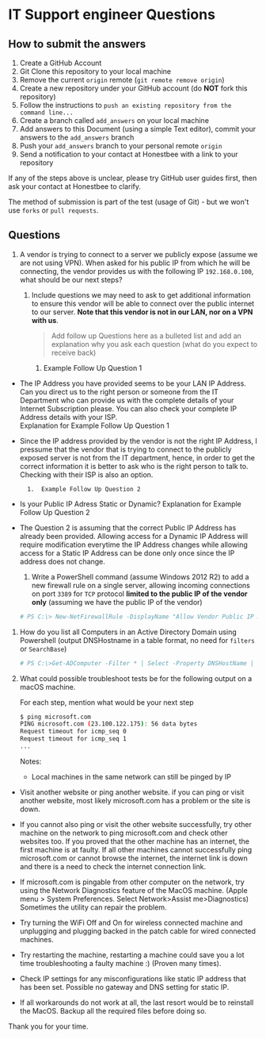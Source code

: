 # IT Support engineer Questions


## How to submit the answers

1. Create a GitHub Account
1. Git Clone this repository to your local machine
1. Remove the current `origin` remote (`git remote remove origin`)
1. Create a new repository under your GitHub account (do **NOT** fork this repository)
1. Follow the instructions to `push an existing repository from the command line...`
1. Create a branch called `add_answers` on your local machine
1. Add answers to this Document (using a simple Text editor), commit your answers to the `add_answers` branch
1. Push your `add_answers` branch to your personal remote `origin`
1. Send a notification to your contact at Honestbee with a link to your repository

If any of the steps above is unclear, please try GitHub user guides first, then ask your contact at Honestbee to clarify. 

The method of submission is part of the test (usage of Git) - but we won't use `forks` or `pull requests`. 

## Questions

1.  A vendor is trying to connect to a server we publicly expose (assume we are not using VPN). When asked for his public IP from which he will be connecting, the vendor provides us with the following IP `192.168.0.100`, what should be our next steps? 

    1.  Include questions we may need to ask to get additional information to ensure this vendor will be able to connect over the public internet to our server. __Note that this vendor is not in our LAN, nor on a VPN with us__.

        > Add follow up Questions here as a bulleted list and add an explanation why you ask each question (what do you expect to receive back)

        1.  Example Follow Up Question 1

 - The IP Address you have provided seems to be your LAN IP Address. Can you direct us to the right person or someone from the IT Department who can  provide us with the complete details of your Internet Subscription please. You can also check your complete IP Address details with your ISP.  
            Explanation for Example Follow Up Question 1
        
- Since the IP address provided by the vendor is not the right IP Address, I pressume that the vendor that is trying to connect to the publicly exposed  server is not from the IT department, hence, in order to get the correct information it is better to ask who is the right person to talk to. Checking  with their ISP is also an option.

        1.  Example Follow Up Question 2
        
- Is your Public IP Adress Static or Dynamic? 
Explanation for Example Follow Up Question 2
- The Question 2 is assuming that the correct Public IP Address has already been provided. Allowing access for a Dynamic IP Address will require  modification everytime the IP Address changes while allowing access for a Static IP Address can be done only once since the IP address does not  change.


    1.  Write a PowerShell command (assume Windows 2012 R2) to add a new firewall rule on a single server, allowing incoming connections on port `3389` for `TCP` protocol __limited to the public IP of the vendor only__ (assuming we have the public IP of the vendor)

    ```powershell
    # PS C:\> New-NetFirewallRule -DisplayName "Allow Vendor Public IP Address on TCP  Port 3389" -Direction Inbound -Action Allow -RemoteAddress 192.30.255.113 -Protocol TCP -LocalPort 3389 
    ```

1.  How do you list all Computers in an Active Directory Domain using Powershell (output DNSHostname in a table format, no need for `filters` or `SearchBase`)

    ```powershell
    # PS C:\>Get-ADComputer -Filter * | Select -Property DNSHostName | Export-CSV "C:\AllComputer.csv"
    ```

1.  What could possible troubleshoot tests be for the following output on a macOS machine. 
    
    For each step, mention what would be your next step

    ```bash
    $ ping microsoft.com
    PING microsoft.com (23.100.122.175): 56 data bytes
    Request timeout for icmp_seq 0
    Request timeout for icmp_seq 1
    ...
    ```

    Notes:

    -   Local machines in the same network can still be pinged by IP


- Visit another website or ping another website. if you can ping or visit another website, most likely microsoft.com has a problem or the site is down.

- If you cannot also ping or visit the other website successfully, try other machine on the network to ping microsoft.com and check other websites too. If you proved that the other machine has an internet, the first machine is at faulty. If all other machines cannot successfully ping microsoft.com or cannot browse the internet, the internet link is down and there is a need to check the internet connection link.

- If microsoft.com is pingable from other computer on the network, try using the Network Diagnostics  feature of the MacOS machine. (Apple menu > System Preferences. Select Network>Assist me>Diagnostics) Sometimes the utility can repair the problem.

- Try turning the WiFi Off and On for wireless connected machine and unplugging and plugging backed in the patch cable for wired connected machines.

- Try restarting the machine, restarting a machine could save you a lot time troubleshooting a faulty machine :) (Proven many times).

- Check IP settings for any misconfigurations like static IP address that has been set. Possible no gateway and DNS setting for static IP.

- If all workarounds do not work at all, the last resort would be to reinstall the MacOS. Backup all the required files before doing so.


Thank you for your time.
